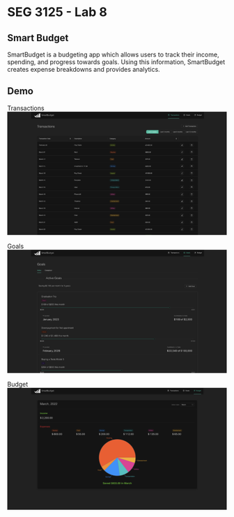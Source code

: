# SEG 3125 - Lab 8

## Smart Budget

SmartBudget is a budgeting app which allows users to track their income, spending, and progress towards goals. Using this information, SmartBudget creates expense breakdowns and provides analytics.

## Demo

Transactions
![image1](images/image1.png)

Goals
![image2](images/image2.png)

Budget
![image3](images/image3.png)
